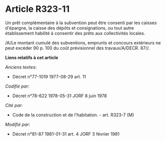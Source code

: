 # Article R323-11

Un prêt complémentaire à la subvention peut être consenti par les caisses d'épargne, la caisse des dépôts et consignations,
ou tout autre établissement habilité à consentir des prêts aux collectivités locales.

/A/Le montant cumulé des subventions, emprunts et concours extérieurs ne peut excéder 90 p. 100 du coût prévisionnel des
travaux/A/DECR. 87//.

**Liens relatifs à cet article**

_Anciens textes_:

  - Décret n°77-1019 1977-08-29 art. 11

_Codifié par_:

  - Décret n°78-622 1978-05-31 JORF 8 juin 1978

_Cité par_:

  - Code de la construction et de l'habitation. - art. R323-7 (M)

_Modifié par_:

  - Décret n°81-87 1981-01-31 art. 4 JORF 3 février 1981
